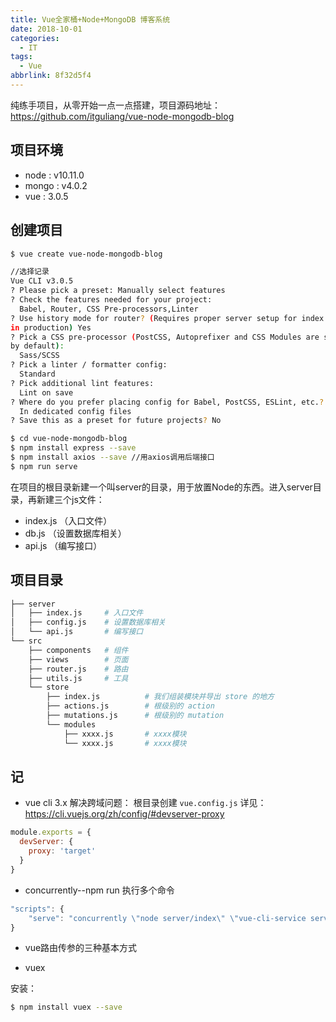 ```yaml
---
title: Vue全家桶+Node+MongoDB 博客系统
date: 2018-10-01
categories:
  - IT
tags:
  - Vue
abbrlink: 8f32d5f4
---
```

纯练手项目，从零开始一点一点搭建，项目源码地址：https://github.com/itguliang/vue-node-mongodb-blog
## 项目环境
- node : v10.11.0
- mongo : v4.0.2
- vue : 3.0.5

## 创建项目

```bash
$ vue create vue-node-mongodb-blog

//选择记录
Vue CLI v3.0.5
? Please pick a preset: Manually select features
? Check the features needed for your project: 
  Babel, Router, CSS Pre-processors,Linter
? Use history mode for router? (Requires proper server setup for index fallback
in production) Yes
? Pick a CSS pre-processor (PostCSS, Autoprefixer and CSS Modules are supported
by default): 
  Sass/SCSS
? Pick a linter / formatter config: 
  Standard
? Pick additional lint features: 
  Lint on save
? Where do you prefer placing config for Babel, PostCSS, ESLint, etc.? 
  In dedicated config files
? Save this as a preset for future projects? No

$ cd vue-node-mongodb-blog
$ npm install express --save
$ npm install axios --save //用axios调用后端接口
$ npm run serve
```

在项目的根目录新建一个叫server的目录，用于放置Node的东西。进入server目录，再新建三个js文件： 
- index.js （入口文件） 
- db.js （设置数据库相关） 
- api.js （编写接口）

## 项目目录
```bash
├── server
│   ├── index.js     # 入口文件
│   ├── config.js    # 设置数据库相关
│   └── api.js       # 编写接口
└── src
    ├── components   # 组件
    ├── views        # 页面
    ├── router.js    # 路由
    ├── utils.js     # 工具
    └── store
        ├── index.js          # 我们组装模块并导出 store 的地方
        ├── actions.js        # 根级别的 action
        ├── mutations.js      # 根级别的 mutation
        └── modules
            ├── xxxx.js       # xxxx模块
            └── xxxx.js       # xxxx模块

```

## 记

- vue cli 3.x 解决跨域问题：
根目录创建 `vue.config.js` 详见：https://cli.vuejs.org/zh/config/#devserver-proxy
```js
module.exports = {
  devServer: {
    proxy: 'target'
  }
}
```

- concurrently--npm run 执行多个命令
```js
"scripts": {
    "serve": "concurrently \"node server/index\" \"vue-cli-service serve\" "
}
```

- vue路由传参的三种基本方式

- vuex

安装：
```bash
$ npm install vuex --save
```
